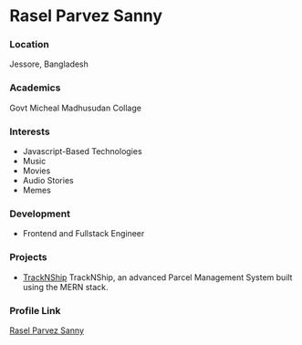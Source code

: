 # Rasel Parvez Sanny

### Location

Jessore, Bangladesh

### Academics

Govt Micheal Madhusudan Collage

### Interests

- Javascript-Based Technologies
- Music
- Movies
- Audio Stories
- Memes

### Development

- Frontend and Fullstack Engineer

### Projects

- [TrackNShip](https://tracknship22.web.app) TrackNShip, an advanced Parcel Management System built using the MERN stack.

### Profile Link

[Rasel Parvez Sanny](https://github.com/im-sanny)